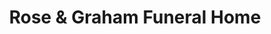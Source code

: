 ---
title: "Rose & Graham Funeral Home"
url: /coats/rose-and-graham-funeral-home/
shop: funeral directors
---